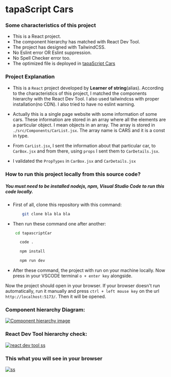 # tapaScript Cars

### Some characteristics of this project

- This is a React project.
- The component hierarchy has matched with React Dev Tool.
- The project has designed with TailwindCSS.
- No Eslint error OR Eslint suppression.
- No Spell Checker error too.
- The optimized file is deployed in [tapaScript Cars](https://superb-yeot-414500.netlify.app/)

### Project Explanation

- This is a `React` project developed by **Learner of string**(alias). According to the characteristics of this project, I matched the components hierarchy with the React Dev Tool. I also used tailwindcss with proper installation(no CDN). I also tried to have no eslint warning.

- Actually this is a single page website with some information of some cars. These information are stored in an array where all the elements are a particular object. I mean objects in an array. The array is stored in `./src/Components/CarList.jsx`. The array name is CARS and it is a const in type.

- From `CarList.jsx`, I sent the information about that particular car, to `CarBox.jsx` and from there, using `props` I sent them to `CarDetails.jsx`.

- I validated the `PropTypes` in `CarBox.jsx` and `CarDetails.jsx`

### How to run this project locally from this source code?

##### You must need to be installed nodejs, npm, Visual Studio Code to run this code locally.

- First of all, clone this repository with this command:

  ```bash
      git clone bla bla bla
  ```

- Then run these command one after another:

  ```bash
   cd tapascriptCar
  ```

  ```bash
     code .
  ```

  ```bash
     npm install
  ```

  ```bash
     npm run dev
  ```

- After these command, the project with run on your machine locally. Now press in your VSCODE terminal `o + enter key` alongside.

Now the project should open in your browser. If your browser doesn't run automatically, run it manually and press `ctrl + left mouse key` on the url `http://localhost:5173/`. Then it will be opened.

### Component hierarchy Diagram:

[![Component hierarchy image](image)](./src/assets/uxDiagram.jpg)

### React Dev Tool hierarchy check:

[![react dev tool ss](image)](./src/assets/reactDevTool.png)

### This what you will see in your browser

[![ss](image)](./src/assets/UX.png)
